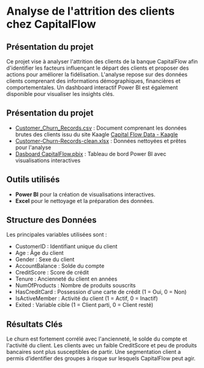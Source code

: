 <h1> Analyse de l'attrition des clients chez CapitalFlow </h1>


<h2>Présentation du projet</h2>

Ce projet vise à analyser l'attrition des clients de la banque CapitalFlow afin d'identifier les facteurs influençant le départ des clients et proposer des actions pour améliorer la fidélisation. L'analyse repose sur des données clients comprenant des informations démographiques, financières et comportementales. Un dashboard interactif Power BI est également disponible pour visualiser les insights clés.



<h2>Présentation du projet</h2>

- [Customer_Churn_Records.csv](https://github.com/KatiaG-data/CapitalFlow-Project/blob/main/Customer-Churn-Records.csv) : Document comprenant les données brutes des clients
issu du site Kaagle [Capital Flow Data - Kaagle](https://www.kaggle.com/datasets/radheshyamkollipara/bank-customer-churn)
- [Customer-Churn-Records-clean.xlsx](https://github.com/KatiaG-data/CapitalFlow-Project/blob/main/Customer-Churn-Records-clean.xlsx) : Données nettoyées et prêtes pour l'analyse
- [Dasboard CapitalFlow.pbix](https://github.com/KatiaG-data/CapitalFlow-Project/blob/main/Dashboard%20CapitalFlow.pbix) : Tableau de bord Power BI avec visualisations interactives



<h2> Outils utilisés</h2>

- **Power BI** pour la création de visualisations interactives.
- **Excel** pour le nettoyage et la préparation des données.

<h2> Structure des Données</h2>

Les principales variables utilisées sont :

- CustomerID : Identifiant unique du client
- Age : Âge du client
- Gender : Sexe du client
- AccountBalance : Solde du compte
- CreditScore : Score de crédit
- Tenure : Ancienneté du client en années
- NumOfProducts : Nombre de produits souscrits
- HasCreditCard : Possession d'une carte de crédit (1 = Oui, 0 = Non)
- IsActiveMember : Activité du client (1 = Actif, 0 = Inactif)
- Exited : Variable cible (1 = Client parti, 0 = Client resté)

<h2> Résultats Clés</h2>

Le churn est fortement corrélé avec l'ancienneté, le solde du compte et l'activité du client.
Les clients avec un faible CreditScore et peu de produits bancaires sont plus susceptibles de partir.
Une segmentation client a permis d’identifier des groupes à risque sur lesquels CapitalFlow peut agir.




